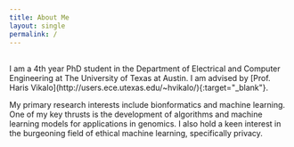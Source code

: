 ```yaml
---
title: About Me
layout: single
permalink: /
---
```

<br> 
I am a 4th year PhD student in the Department of Electrical and Computer Engineering at The University of Texas at Austin. I am advised by [Prof. Haris Vikalo](http://users.ece.utexas.edu/~hvikalo/){:target="_blank"}.

My primary research interests include bionformatics and machine learning. One of my key thrusts is the development of algorithms and machine learning models for applications in genomics. I also hold a keen interest in the burgeoning field of ethical machine learning, specifically privacy.